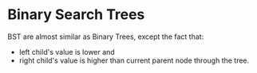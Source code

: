 # Binary Search Trees

BST are almost similar as Binary Trees, except the fact that:

- left child's value is lower and 
- right child's value is higher 
than current parent node through the tree.
